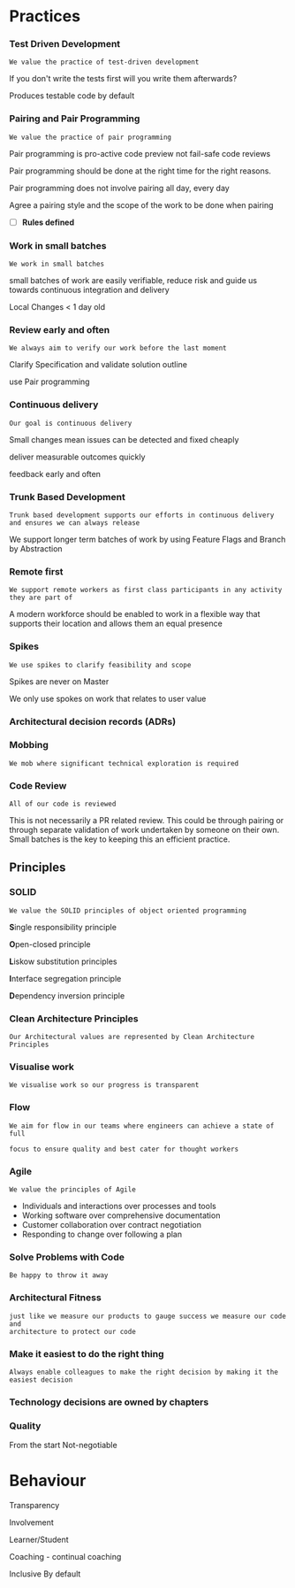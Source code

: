 # Practices #

### Test Driven Development ###

    We value the practice of test-driven development
If you don't write the tests first will you write them afterwards?

Produces testable code by default

### Pairing and Pair Programming ###

    We value the practice of pair programming

Pair programming is pro-active code preview not fail-safe code reviews

Pair programming should be done at the right time for the right reasons.

Pair programming does not involve pairing all day, every day

Agree a pairing style and the scope of the work to be done when pairing

- [ ] **Rules defined**

### Work in small batches ###

    We work in small batches

small batches of work are easily verifiable, reduce risk and guide us towards continuous integration and delivery

Local Changes < 1 day old

### Review early and often ###

    We always aim to verify our work before the last moment

Clarify Specification and validate solution outline

use Pair programming

### Continuous delivery ###

    Our goal is continuous delivery

Small changes mean issues can be detected and fixed cheaply

deliver measurable outcomes quickly

feedback early and often

### Trunk Based Development ###

    Trunk based development supports our efforts in continuous delivery and ensures we can always release

We support longer term batches of work by using Feature Flags
and Branch by Abstraction

### Remote first ###

    We support remote workers as first class participants in any activity they are part of

A modern workforce should be enabled to work in a flexible way that supports their location and allows them an equal presence

### Spikes ###

    We use spikes to clarify feasibility and scope

Spikes are never on Master

We only use spokes on work that relates to user value

### Architectural decision records (ADRs) ###


### Mobbing ###

    We mob where significant technical exploration is required

### Code Review ###

    All of our code is reviewed

This is not necessarily a PR related review. This could be through pairing or through separate validation of work undertaken by someone on their own. Small batches is the key to keeping this an efficient practice.

## Principles ##

### SOLID ###

    We value the SOLID principles of object oriented programming

**S**ingle responsibility principle

**O**pen-closed principle

**L**iskow substitution principles

**I**nterface segregation principle

**D**ependency inversion principle


### Clean Architecture Principles ###

    Our Architectural values are represented by Clean Architecture Principles

### Visualise work ###

    We visualise work so our progress is transparent

### Flow ###

    We aim for flow in our teams where engineers can achieve a state of full

    focus to ensure quality and best cater for thought workers

### Agile ###

    We value the principles of Agile

- Individuals and interactions over processes and tools
- Working software over comprehensive documentation
- Customer collaboration over contract negotiation
- Responding to change over following a plan

### Solve Problems with Code ###

    Be happy to throw it away

### Architectural Fitness ###

    just like we measure our products to gauge success we measure our code and
    architecture to protect our code

### Make it easiest to do the right thing ###

    Always enable colleagues to make the right decision by making it the easiest decision

### Technology decisions are owned by chapters ###



### Quality ###

From the start
Not-negotiable

# Behaviour #

Transparency

Involvement

Learner/Student

Coaching - continual coaching

Inclusive
    By default
